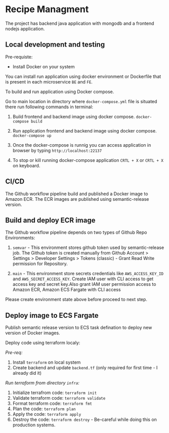 # Recipe Managment

The project has backend java application with mongodb and a frontend nodejs application.

## Local development and testing

Pre-requiste:
- Install Docker on your system

You can install run application using docker environment or Dockerfile that is present in each microservice `BE` and `FE`. 

To build and run application using Docker compose.

Go to main location in directory where `docker-compose.yml` file is situated there run following commands in terminal:

1. Build frontend and backend image using docker compose.
   `docker-compose build`

2. Run application frontend and backend image using docker compose.
   `docker-compose up`

3. Once the docker-compose is runnig you can access application in browser by typing `http://localhost:22137`

4. To stop or kill running docker-compose application `CRTL + X` or `CRTL + X` on keyboard.


## CI/CD

The Github workflow pipeline build and published a Docker image to Amazon ECR. The ECR images are published using semantic-release version.

## Build and deploy ECR image

The Github workflow pipeline depends on two types of Github Repo Environments:

1. `semvar` - This environment stores github token used by semantic-release job. The Github token is created manually from Github Account > Settings > Developer Settings > Tokens (classic) - Grant Read Write permission for Repository.

2. `main` - This environment store secrets credentials like `AWS_ACCESS_KEY_ID` and `AWS_SECRET_ACCESS_KEY`. Create IAM user with CLI access to get access key and secret key.Also grant IAM user permission access to Amazon ECR, Amazon ECS Fargate with CLI access 

Please create environment state above before proceed to next step.


## Deploy image to ECS Fargate

Publish semantic release version to ECS task defination to deploy new version of Docker images.

Deploy code using terraform localy:

*Pre-req:*
1. Install `terraform` on local system
2. Create backend and update `backend.tf` (only required for first time - I already did it)

*Run terraform from directory `infra`:*

1. Initialize terrafrom code: `terraform init`
2. Validate terraform code: `terraform validate`
3. Format terraform code: `terraform fmt`
4. Plan the code: `terraform plan`
5. Apply the code: `terraform apply`
6. Destroy the code: `terraform destroy` - Be-careful while doing this on production systems.